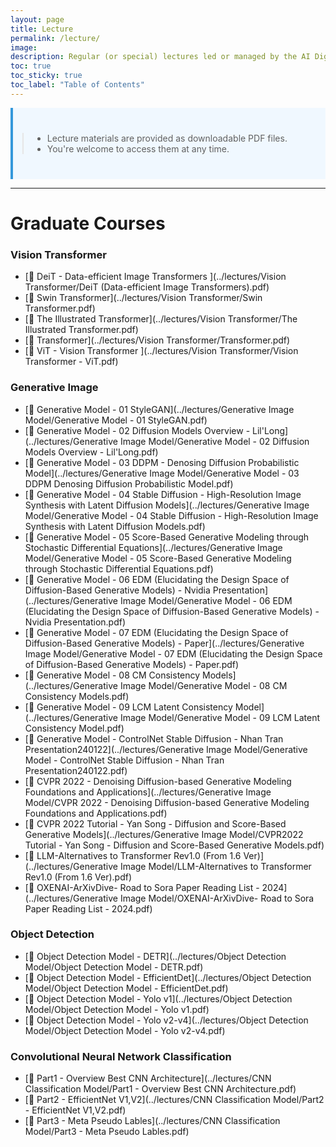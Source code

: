```yaml
---
layout: page
title: Lecture
permalink: /lecture/
image: 
description: Regular (or special) lectures led or managed by the AI Digital Twin Lab, Dong-A University of Korea
toc: true
toc_sticky: true
toc_label: "Table of Contents"
---
```


<div style="border-left: 4px solid #3498db; padding: 10px; background-color: #f0f8ff;">
    <blockquote style="text-align: left; margin: 30px 5px;">
        <ul>
            <li>Lecture materials are provided as downloadable PDF files.</li>
            <li>You're welcome to access them at any time.</li>
        </ul>
    </blockquote>
</div>

<!-- > **Note:**  
> - Lecture materials are provided as downloadable PDF files.  
> - You're welcome to access them at any time. -->

---

<!-- Start Graduate Course -->

# Graduate Courses

### Vision Transformer
- [📄 DeiT - Data-efficient Image Transformers ](../lectures/Vision Transformer/DeiT (Data-efficient Image Transformers).pdf)
- [📄 Swin Transformer](../lectures/Vision Transformer/Swin Transformer.pdf)
- [📄 The Illustrated Transformer](../lectures/Vision Transformer/The Illustrated Transformer.pdf)
- [📄 Transformer](../lectures/Vision Transformer/Transformer.pdf)
- [📄 ViT - Vision Transformer ](../lectures/Vision Transformer/Vision Transformer - ViT.pdf)

<!-- <ul>
    <li> Data-efficient Image Transformers (DeiT)
        <a href="../lectures/Vision Transformer/DeiT (Data-efficient Image Transformers).pdf" download>
            <img src="../images/pdf-icon.png" alt="PDF Icon" width="16" height="16">
        </a>
    </li>
    <li> Swin Transformer
        <a href="../lectures/Vision Transformer/Swin Transformer.pdf" download>
            <img src="../images/pdf-icon.png" alt="PDF Icon" width="16" height="16">
        </a>
    </li>
    <li> The Illustrated Transformer
        <a href="../lectures/Vision Transformer/The Illustrated Transformer.pdf" download>
            <img src="../images/pdf-icon.png" alt="PDF Icon" width="16" height="16">
        </a>
    </li>
    <li> Transformer
        <a href="../lectures/Vision Transformer/Transformer.pdf" download>
            <img src="../images/pdf-icon.png" alt="PDF Icon" width="16" height="16">
        </a>
    </li>
    <li> Vision Transformer - ViT
        <a href="../lectures/Vision Transformer/Vision Transformer - ViT.pdf" download>
            <img src="../images/pdf-icon.png" alt="PDF Icon" width="16" height="16">
        </a>
    </li>
</ul> -->


### Generative Image
- [📄 Generative Model - 01 StyleGAN](../lectures/Generative Image Model/Generative Model - 01 StyleGAN.pdf)
- [📄 Generative Model - 02 Diffusion Models Overview - Lil'Long](../lectures/Generative Image Model/Generative Model - 02 Diffusion Models Overview - Lil'Long.pdf)
- [📄 Generative Model - 03 DDPM - Denosing Diffusion Probabilistic Model](../lectures/Generative Image Model/Generative Model - 03 DDPM Denosing Diffusion Probabilistic Model.pdf)
- [📄 Generative Model - 04 Stable Diffusion - High-Resolution Image Synthesis with Latent Diffusion Models](../lectures/Generative Image Model/Generative Model - 04 Stable Diffusion - High-Resolution Image Synthesis with Latent Diffusion Models.pdf)
- [📄 Generative Model - 05 Score-Based Generative Modeling through Stochastic Differential Equations](../lectures/Generative Image Model/Generative Model - 05 Score-Based Generative Modeling through Stochastic Differential Equations.pdf)
- [📄 Generative Model - 06 EDM (Elucidating the Design Space of Diffusion-Based Generative Models) - Nvidia Presentation](../lectures/Generative Image Model/Generative Model - 06 EDM (Elucidating the Design Space of Diffusion-Based Generative Models) - Nvidia Presentation.pdf)
- [📄 Generative Model - 07 EDM (Elucidating the Design Space of Diffusion-Based Generative Models) - Paper](../lectures/Generative Image Model/Generative Model - 07 EDM (Elucidating the Design Space of Diffusion-Based Generative Models) - Paper.pdf)
- [📄 Generative Model - 08 CM Consistency Models](../lectures/Generative Image Model/Generative Model - 08 CM Consistency Models.pdf)
- [📄 Generative Model - 09 LCM Latent Consistency Model](../lectures/Generative Image Model/Generative Model - 09 LCM Latent Consistency Model.pdf)
- [📄 Generative Model - ControlNet Stable Diffusion - Nhan Tran Presentation240122](../lectures/Generative Image Model/Generative Model - ControlNet Stable Diffusion - Nhan Tran Presentation240122.pdf)
- [📄 CVPR 2022 - Denoising Diffusion-based Generative Modeling Foundations and Applications](../lectures/Generative Image Model/CVPR 2022 - Denoising Diffusion-based Generative Modeling Foundations and Applications.pdf)
- [📄 CVPR 2022 Tutorial - Yan Song - Diffusion and Score-Based Generative Models](../lectures/Generative Image Model/CVPR2022 Tutorial - Yan Song - Diffusion and Score-Based Generative Models.pdf)
- [📄 LLM-Alternatives to Transformer Rev1.0 (From 1.6 Ver)](../lectures/Generative Image Model/LLM-Alternatives to Transformer Rev1.0 (From 1.6 Ver).pdf)
- [📄 OXENAI-ArXivDive- Road to Sora Paper Reading List - 2024](../lectures/Generative Image Model/OXENAI-ArXivDive- Road to Sora Paper Reading List - 2024.pdf)

### Object Detection
- [📄 Object Detection Model - DETR](../lectures/Object Detection Model/Object Detection Model - DETR.pdf)
- [📄 Object Detection Model - EfficientDet](../lectures/Object Detection Model/Object Detection Model - EfficientDet.pdf)
- [📄 Object Detection Model - Yolo v1](../lectures/Object Detection Model/Object Detection Model - Yolo v1.pdf)
- [📄 Object Detection Model - Yolo v2-v4](../lectures/Object Detection Model/Object Detection Model - Yolo v2-v4.pdf)

### Convolutional Neural Network Classification
- [📄 Part1 - Overview Best CNN Architecture](../lectures/CNN Classification Model/Part1 - Overview Best CNN Architecture.pdf)
- [📄 Part2 - EfficientNet V1,V2](../lectures/CNN Classification Model/Part2 - EfficientNet V1,V2.pdf)
- [📄 Part3 - Meta Pseudo Lables](../lectures/CNN Classification Model/Part3 - Meta Pseudo Lables.pdf)

<!-- End Gruduate Course -->